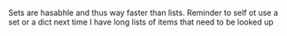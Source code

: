 Sets are hasabhle and thus way faster than lists.
Reminder to self ot use a set or a dict next time I have long lists of items that need  to be looked up
